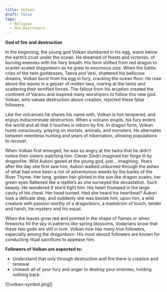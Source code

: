 ```yaml
---
title: Volkan
draft: false
tags:
  - Religion
  - The-Destroyers
---
```

**God of fire and destruction**

In the beginning, the young god Volkan slumbered in his egg, warm below the earth’s crust under the ocean. He dreamed of feasts and victories, of burning enemies with his fiery breath. His form shifted from red dragon to scarlet-scaled dragonborn as he grew to enormous size. When the battle cries of the twin goddesses, Taeva and Vesi, shattered his bellicose dreams, Volkan burst from his egg in fury, cracking the ocean floor. He rose above the waves in a geyser of molten lava, roaring at the twins and scattering their terrified forces. The fallout from his eruption created the continent of Varanu and inspired many worshipers to follow this new god. Volkan, who values destruction above creation, rejected these false followers.

Like the volcanoes he shares his name with, Volkan is hot-tempered, and enjoys indiscriminate destruction. When a volcano erupts, his fury enters the world and all that it touches is reborn by fire. In dragon form, Volkan hunts voraciously, preying on mortals, animals, and monsters. He alternates between relentless hunting and years of hibernation, allowing populations to recover.

When Volkan first emerged, he was so angry at the twins that he didn’t notice their sisters watching him. Clever Sindri imagined her forge lit by dragonfire. Wild Aubori gazed at the young god, just… imagining. Years after the day she first saw him, Aubori walked unburned through the ashes of what had once been a riot of adventurous weeds by the banks of the River Thyme. Her long, golden hair glinted in the sun like dragon scales, her green eyes flattened like a reptile’s as she surveyed the devastation. Such beauty. He wondered if she’d fight him. His heart thumped in the large cavity of his chest. Her head turned. Had she heard his heartbeat? Aubori took a delicate step, and suddenly she was beside him, upon him, a wild creature with passion worthy of a dragonborn, a maelstrom of touch, tender and harsh, his mystery and his equal.

When the leaves grow red and pointed in the shape of flames or when fireworks fill the sky in patterns like spring blossoms, Vodarians know that these two gods are still in love. Volkan now has many true followers, especially among the dragonborn. His most devout followers are known for conducting ritual sacrifices to appease him.

**Followers of Volkan are expected to:**

- Understand that only through destruction and fire there is creation and renewal.
- Unleash all of your fury and anger to destroy your enemies, holding nothing back.

![[volkan-symbol.png]]